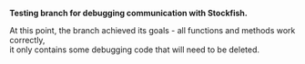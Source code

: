 **Testing branch for debugging communication with Stockfish.**</br>

At this point, the branch achieved its goals - all functions and methods work correctly,</br>
it only contains some debugging code that will need to be deleted.</br>
